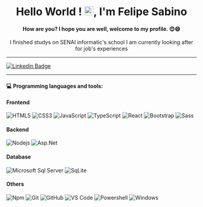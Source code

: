 <h1 align="center">Hello World !  <img src="https://github.com/TheDudeThatCode/TheDudeThatCode/blob/master/Assets/Earth.gif" width="24px">, I'm Felipe Sabino</h1>

<h4 align="center">How are you? I hope you are well, welcome to my profile. 😊😄</h4>
<p align="center">
    I finished studys on SENAI informatic's school
    I am currently looking after for job's experiences
   </p>

---
   [![Linkedin Badge](https://img.shields.io/badge/-Felipe%20Sabino-292929?style=flat-square&logo=Linkedin&logoColor=white&link=https://www.linkedin.com/in/felipe-sabino-750751190/)](https://www.linkedin.com/in/felipe-sabino-750751190/)
   
   
   ---
   
#### :computer: Programming languages and tools: 

#### Frontend
![HTML5](https://img.shields.io/badge/-HTML5-%23E44D27?style=flat-square&logo=html5&logoColor=ffffff)
![CSS3](https://img.shields.io/badge/-CSS3-%231572B6?style=flat-square&logo=css3)
![JavaScript](https://img.shields.io/badge/-JavaScript-%23F7DF1C?style=flat-square&logo=javascript&logoColor=000000&labelColor=%23F7DF1C&color=%23FFCE5A)
![TypeScript](https://img.shields.io/badge/-TypeScript-%231572B6?style=flat-square&logo=typescript)
![React](https://img.shields.io/badge/-React-%23282C34?style=flat-square&logo=react)
![Bootstrap](https://img.shields.io/badge/-Bootstrap-563D7C?style=flat-square&logo=Bootstrap)
![Sass](https://img.shields.io/badge/-Sass-%23CC6699?style=flat-square&logo=sass&logoColor=ffffff)

#### Backend
![Nodejs](https://img.shields.io/badge/-Nodejs-339933?style=flat-square&logo=Node.js&logoColor=ffffff)
![Asp.Net](https://img.shields.io/badge/-Asp.Net-black?style=flat-square&logo=c#)

#### Database
![Microsoft Sql Server](https://img.shields.io/badge/-Sql%20Server-CC2927?style=flat-square&logo=microsoft-sql-server&logoColor=ffffff)
![SqLite](https://img.shields.io/badge/-SqLite-336791?style=flat-square&logo=sqlite)

#### Others
![Npm](https://img.shields.io/badge/-npm-CB3837?style=flat-square&logo=npm)
![Git](https://img.shields.io/badge/-Git-%23F05032?style=flat-square&logo=git&logoColor=%23ffffff)
![GitHub](https://img.shields.io/badge/-GitHub-181717?style=flat-square&logo=github)
![VS Code](http://img.shields.io/badge/-VS%20Code-007ACC?style=flat-square&logo=visual-studio-code&logoColor=ffffff)
![Powershell](http://img.shields.io/badge/-Powershell-5391FE?style=flat-square&logo=powershell&logoColor=ffffff)
![Windows](http://img.shields.io/badge/-Windows-0078D6?style=flat-square&logo=windows&logoColor=ffffff)



<!--
**FelipeSabino-del/FelipeSabino-del** is a ✨ _special_ ✨ repository because its `README.md` (this file) appears on your GitHub profile.
